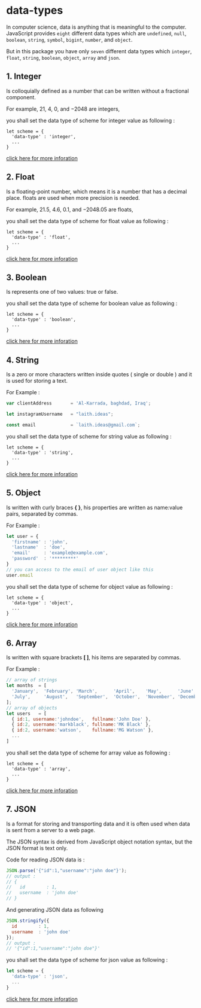 <!-- "{"next_page":{"pathname":"/data-types/integer","title":"Integer Data Type"},"prev_page":{"pathname":"/getting-started/install","title":"Install"},"github_url":"/en/data-types.md"}" -->
# data-types

In computer science, data is anything that is meaningful to the computer. JavaScript provides `eight` different data types which are `undefined`, `null`, `boolean`, `string`, `symbol`, `bigint`, `number`, and `object`.
 
But in this package you have only `seven` different data types which `integer`, `float`, `string`, `boolean`, `object`, `array` and `json`.

<a id="integer"></a>

## 1. Integer

Is colloquially defined as a number that can be written without a fractional component.

For example, 21, 4, 0, and −2048 are integers,

you shall set the data type of scheme for integer value as following :

```
let scheme = {
  'data-type' : 'integer',
  ...
}
```
[click here for more inforation](/data-types/integer)

<a id="float"></a>
## 2. Float
Is a floating-point number, which means it is a number that has a decimal place. floats are used when more precision is needed.

For example, 21.5, 4.6, 0.1, and −2048.05 are floats,

you shall set the data type of scheme for float value as following :

```
let scheme = {
  'data-type' : 'float',
  ...
}
```
[click here for more inforation](/data-types/float)

<a id="boolean"></a>
## 3. Boolean

Is represents one of two values: true or false.

you shall set the data type of scheme for boolean value as following :

```
let scheme = {
  'data-type' : 'boolean',
  ...
}
```
[click here for more inforation](/data-types/boolean)

<a id="string"></a>
## 4. String

Is a zero or more characters written inside quotes ( single or double ) and it is used for storing a text.

For Example :

```js
var clientAddress       = 'Al-Karrada, baghdad, Iraq';

let instagramUsername   = "laith.ideas";

const email             = `laith.ideas@gmail.com`;
```

you shall set the data type of scheme for string value as following :


```
let scheme = {
  'data-type' : 'string',
  ...
}
```
[click here for more inforation](/data-types/string)

<a id="object"></a>
## 5. Object

Is written with curly braces **{ }**, his properties are written as name:value pairs, separated by commas.

For Example :
```js
let user = {
  'firstname' : 'john',
  'lastname'  : 'doe',
  'email'     : 'example@example.com',
  'password'  : '*********'
}
// you can access to the email of user object like this
user.email

```

you shall set the data type of scheme for object value as following :

```
let scheme = {
  'data-type' : 'object',
  ...
}
```
[click here for more inforation](/data-types/object)

<a id="array"></a>

## 6. Array

Is written with square brackets **[ ]**, his items are separated by commas.

For Example :
```js
// array of strings
let months  = [ 
  'January',  'February', 'March',      'April',    'May',      'June',
  'July',     'August',   'September',  'October',  'November', 'December'
];
// array of objects
let users   = [
  { id:1, username:'johndoe',   fullname:'John Doe' },
  { id:2, username:'markblack', fullname:'MK Black' },
  { id:2, username:'watson',    fullname:'MG Watson' },
  ...
]

```

you shall set the data type of scheme for array value as following :

```
let scheme = {
  'data-type' : 'array',
  ...
}
```
[click here for more inforation](/data-types/array)

<a id="json"></a>

## 7. JSON

Is a format for storing and transporting data and it is often used when data is sent from a server to a web page.

The JSON syntax is derived from JavaScript object notation syntax, but the JSON format is text only.

Code for reading JSON data is :

```js
JSON.parse('{"id":1,"username":"john doe"}');
// output :
// { 
//   id        : 1,
//   username  : 'john doe'
// }

```

And generating JSON data as following

```js
JSON.stringify({ 
  id        : 1,
  username  : 'john doe'
});
// output :
// '{"id":1,"username":"john doe"}'
```

you shall set the data type of scheme for json value as following :

```js
let scheme = {
  'data-type' : 'json',
  ...
}
```
[click here for more inforation](/data-types/json)